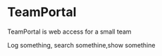 # TeamPortal
  TeamPortal is web access for a small team
  
  Log something, search somethine,show somethine
